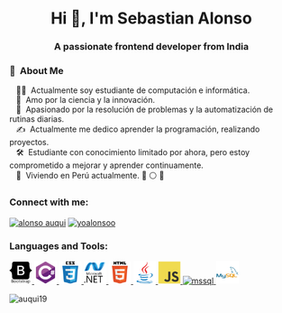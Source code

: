 <h1 align="center">Hi 👋, I'm Sebastian Alonso</h1>
<h3 align="center">A passionate frontend developer from India</h3>

### :space_invader: &nbsp;About Me

&nbsp;&nbsp;&nbsp;:technologist: &nbsp;Actualmente soy estudiante de computación e informática. \
&nbsp;&nbsp;&nbsp;:seedling: &nbsp;Amo por la ciencia y la innovación.\
&nbsp;&nbsp;&nbsp;:heartbeat: &nbsp;Apasionado por la resolución de problemas y la automatización de rutinas diarias.\
&nbsp;&nbsp;&nbsp;:writing_hand: &nbsp;Actualmente me dedico aprender la programación, realizando proyectos.\
&nbsp;&nbsp;&nbsp;:hammer_and_wrench: &nbsp;Estudiante con conocimiento limitado por ahora, pero estoy comprometido a mejorar y aprender continuamente.\
&nbsp;&nbsp;&nbsp;:man: &nbsp;Viviendo en Perú actualmente. :red_circle: :white_circle: :red_circle:

<h3 align="left">Connect with me:</h3>
<p align="left">
<a href="https://fb.com/alonso auqui" target="blank"><img align="center" src="https://raw.githubusercontent.com/rahuldkjain/github-profile-readme-generator/master/src/images/icons/Social/facebook.svg" alt="alonso auqui" height="30" width="40" /></a>
<a href="https://instagram.com/yoalonsoo" target="blank"><img align="center" src="https://raw.githubusercontent.com/rahuldkjain/github-profile-readme-generator/master/src/images/icons/Social/instagram.svg" alt="yoalonsoo" height="30" width="40" /></a>
</p>

<h3 align="left">Languages and Tools:</h3>
<p align="left"> <a href="https://getbootstrap.com" target="_blank" rel="noreferrer"> <img src="https://raw.githubusercontent.com/devicons/devicon/master/icons/bootstrap/bootstrap-plain-wordmark.svg" alt="bootstrap" width="40" height="40"/> </a> <a href="https://www.w3schools.com/cs/" target="_blank" rel="noreferrer"> <img src="https://raw.githubusercontent.com/devicons/devicon/master/icons/csharp/csharp-original.svg" alt="csharp" width="40" height="40"/> </a> <a href="https://www.w3schools.com/css/" target="_blank" rel="noreferrer"> <img src="https://raw.githubusercontent.com/devicons/devicon/master/icons/css3/css3-original-wordmark.svg" alt="css3" width="40" height="40"/> </a> <a href="https://dotnet.microsoft.com/" target="_blank" rel="noreferrer"> <img src="https://raw.githubusercontent.com/devicons/devicon/master/icons/dot-net/dot-net-original-wordmark.svg" alt="dotnet" width="40" height="40"/> </a> <a href="https://www.w3.org/html/" target="_blank" rel="noreferrer"> <img src="https://raw.githubusercontent.com/devicons/devicon/master/icons/html5/html5-original-wordmark.svg" alt="html5" width="40" height="40"/> </a> <a href="https://www.java.com" target="_blank" rel="noreferrer"> <img src="https://raw.githubusercontent.com/devicons/devicon/master/icons/java/java-original.svg" alt="java" width="40" height="40"/> </a> <a href="https://developer.mozilla.org/en-US/docs/Web/JavaScript" target="_blank" rel="noreferrer"> <img src="https://raw.githubusercontent.com/devicons/devicon/master/icons/javascript/javascript-original.svg" alt="javascript" width="40" height="40"/> </a> <a href="https://www.microsoft.com/en-us/sql-server" target="_blank" rel="noreferrer"> <img src="https://www.svgrepo.com/show/303229/microsoft-sql-server-logo.svg" alt="mssql" width="40" height="40"/> </a> <a href="https://www.mysql.com/" target="_blank" rel="noreferrer"> <img src="https://raw.githubusercontent.com/devicons/devicon/master/icons/mysql/mysql-original-wordmark.svg" alt="mysql" width="40" height="40"/> </a> </p>

<p><img align="center" src="https://github-readme-stats.vercel.app/api/top-langs?username=auqui19&show_icons=true&theme=dark&locale=en&layout=compact" alt="auqui19" /></p>

